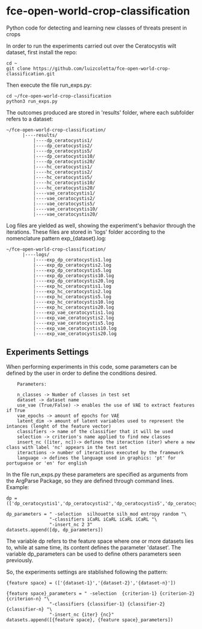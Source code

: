 # fce-open-world-crop-classification

Python code for detecting and learning new classes of threats present in crops

In order to run the experiments carried out over the Ceratocystis wilt dataset,
first install the repo:


```
cd ~
git clone https://github.com/luizcoletta/fce-open-world-crop-classification.git
```

Then execute the file run_exps.py:

```
cd ~/fce-open-world-crop-classification
python3 run_exps.py
```

The outcomes produced are stored in 'results' folder, where each subfolder 
refers to a dataset:

```
~/fce-open-world-crop-classification/
      |----results/
          |----dp_ceratocystis1/
          |----dp_ceratocystis2/
          |----dp_ceratocystis5/
          |----dp_ceratocystis10/
          |----dp_ceratocystis20/
          |----hc_ceratocystis1/
          |----hc_ceratocystis2/
          |----hc_ceratocystis5/
          |----hc_ceratocystis10/
          |----hc_ceratocystis20/
          |----vae_ceratocystis1/
          |----vae_ceratocystis2/
          |----vae_ceratocystis5/
          |----vae_ceratocystis10/
          |----vae_ceratocystis20/
```

Log files are yielded as well, showing the experiment's behavior through the iterations.
These files are stored in 'logs' folder according to the nomenclature pattern exp_{dataset}.log:

```
~/fce-open-world-crop-classification/
      |----logs/
          |----exp_dp_ceratocystis1.log
          |----exp_dp_ceratocystis2.log
          |----exp_dp_ceratocystis5.log
          |----exp_dp_ceratocystis10.log
          |----exp_dp_ceratocystis20.log
          |----exp_hc_ceratocystis1.log
          |----exp_hc_ceratocystis2.log
          |----exp_hc_ceratocystis5.log
          |----exp_hc_ceratocystis10.log
          |----exp_hc_ceratocystis20.log
          |----exp_vae_ceratocystis1.log
          |----exp_vae_ceratocystis2.log
          |----exp_vae_ceratocystis5.log
          |----exp_vae_ceratocystis10.log
          |----exp_vae_ceratocystis20.log

```

## Experiments Settings

When performing experiments in this code, some parameters can be defined by the user in order to define the conditions desired.


```
    Parameters: 
    
    n_classes -> Number of classes in test set
    dataset -> dataset name
    use_vae (True/False) -> enables the use of VAE to extract features if True    
    vae_epochs -> amount of epochs for VAE
    latent_dim -> amount of latent variables used to represent the intances (lenght of the feature vector)
    classifiers -> name of the classifier that it will be used
    selection -> criterion's name applied to find new classes
    insert_nc ([iter, nc])-> defines the iteraction (iter) where a new class with label 'nc' appears in the test set 
    iteractions -> number of iteractions executed by the framework
    language -> defines the language used in graphics: 'pt' for portuguese or 'en' for english
```

In the file run_exps.py these parameters are specified as arguments from the ArgParse Package, so they are defined through
 command lines. Example:

```
dp = (['dp_ceratocystis1','dp_ceratocystis2','dp_ceratocystis5','dp_ceratocystis10','dp_ceratocystis20'])

dp_parameters = " -selection  silhouette silh_mod entropy random "\
                "-classifiers iCaRL iCaRL iCaRL iCaRL "\
                "-insert_nc 2 3"
datasets.append([dp, dp_parameters])    

```

The variable dp refers to the feature space where one or more datasets lies to, while at same time, its content defines the 
parameter 'dataset'. The variable dp_parameters can be used to define others parameters seen previously.

So, the experiments settings are stablished following the pattern:

```
{feature space} = (['{dataset-1}','{dataset-2}','{dataset-n}'])

{feature space}_parameters = " -selection  {criterion-1} {criterion-2} {criterion-n} "\
                "-classifiers {classifier-1} {classifier-2} {classifier-n} "\
                "-insert_nc {iter} {nc}"
datasets.append([{feature space}, {feature space}_parameters])    

```





